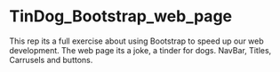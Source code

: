 # TinDog_Bootstrap_web_page
This rep its a full exercise about using Bootstrap to speed up our web development. The web page its a joke, a tinder for dogs. NavBar, Titles, Carrusels and buttons. 
